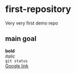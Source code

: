 # first-repository
Very very first demo repo

## main goal
**bold** <br/>
*italic* <br/>
`git status` <br/>
[Google link](https://www.google.com)
